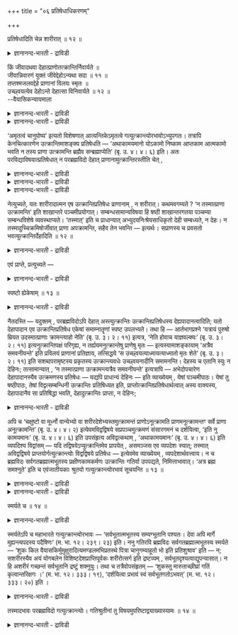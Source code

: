 +++
title = "०६ प्रतिषेधाधिकरणम्"

+++

प्रतिषेधादिति चेन्न शारीरात् ॥ १२ ॥  
<details><summary>ज्ञानानन्द-भारती - द्राविडी</summary>

प्रदिषेदादिदि सेन्न सारीरात् ॥ १२ ॥
</details>

किं जीवादथवा देहात्प्राणोतत्क्रान्तिर्निवार्यते ॥  
जीवान्निवारणं युक्तं जीवेद्देहोऽन्यथा सदा ॥ ११ ॥  
तप्तश्मजलवद्देहे प्राणानां विलयः स्मृतः ॥  
उच्छ्वयत्येव देहोऽन्ते देहात्सा विनिवार्यते ॥ १२ ॥  
--वैयासिकन्यायमाला

<details><summary>ज्ञानानन्द-भारती - द्राविडी</summary>

पिराणऩ्गळिऩ् उत्किरान्दि जीवऩिडत्तिलिरुन्दु तडुक्कप्पडुगिऱदा? अल्लदु सरीरत्तिलिरुन्दा? जीवऩिडत्तिलि रुन्दु (उत्किरान्दि) तडुप्पदु ताऩ् न्यायम्। वेऱु विदमाऩाल्, सरीरमॆप्पॊऴुदुम् जीवित्तुक् कॊण्डे इरुक्कुम्बडि नेरिडुम्।
</details>

<details><summary>ज्ञानानन्द-भारती - द्राविडी</summary>

तबिक्कुम् कल्लिल् पोट्ट जलम् पोल, तेहत्ति लेये पिराणऩ्गळुक्कु लयम् सॊल्लप्पडुगिऱदु। कडैसि यिल् तेहम् ऊदि विडुगिऱदु। (आगैयाल्) सरीरत्तिलिरुन्दु ताऩ् (उत्किरान्दि) तडुक्कप्पडुगिऱदु।
</details>

‘अमृतत्वं चानुपोष्य’ इत्यतो विशेषणात् आत्यन्तिकेऽमृतत्वे गत्युत्क्रान्त्योरभावोऽभ्युपगतः। तत्रापि केनचित्कारणेन उत्क्रान्तिमाशङ्क्य प्रतिषेधति — ‘अथाकामयमानो योऽकामो निष्काम आप्तकाम आत्मकामो भवति न तस्य प्राणा उत्क्रामन्ति ब्रह्मैव सन्ब्रह्माप्येति’ (बृ. उ. ४। ४। ६) इति। अतः परविद्याविषयात्प्रतिषेधात् न परब्रह्मविदो देहात् प्राणानामुत्क्रान्तिरस्तीति चेत् ,

<details><summary>ज्ञानानन्द-भारती - द्राविडी</summary>

(आत्मञाऩिक्कु पिराण उत्क्रान्दि किडैयादु ऎऩ्ऱु सुरुदि कूऱुगिऱदु। इङ्गु जीवऩिडमिरुन्दु पिराण ऩुक्कु उत्क्रान्दि किडैयादा अल्लदु तेहत्तिलिरुन्दु उत्क्रान्दि किडैयादा ऎऩ्ऱु सन्देहम्। जीवऩिडमिरुन्दु पिराणऩुक्कु उत्क्रान्दि किडैयादु ऎऩ्ऱु सॊल्वदु ताऩ् युक्तम्। इप्पडियिल्लामल् तेहत्तिलिरुन्दु पिराणऩ् वॆळिक्किळम्बुवदिल्लैयॆऩ्ऱु सॊऩ्ऩाल् ऎप्पॊऴु तुम् पिराणऩ् सेर्न्दिरुप्पदाल् ऎप्पॊऴुदुम् तेहम् जीवित्तुक्कॊण्डिरुक्कुम्। आगैयाल् ञाऩिक्कुम् तेहत् तिलिरुन्दु पिराण उत्क्रान्दि उण्डु ऎऩ्ऱु पूर्वबक्षम्।
</details>

<details><summary>ज्ञानानन्द-भारती - द्राविडी</summary>

तेहत्तिलिरुन्दु ताऩ् पिराणऩुक्कु उत्क्रान्दि किडैयादु। आऩालुम् ञाऩियिऩ् पिराणऩ् काय्च्चिऩ इरुम्बिल् विट्टजलम् मऱैवदुबोल् मऱैन्दुम् विडुवदाल् सरीरम् मिरुदमागिऱदु। जीवित्तिरुप्पदिल्लै ऎऩ्ऱु सित्तान्दम्)।
</details>

<details><summary>ज्ञानानन्द-भारती - द्राविडी</summary>

"अमिरुदत्तऩ्मै पॊसुक्कामल्" ऎऩ्ऱु विसेष माग सॊल्लियिरुप्पदाल्, मुडिवाऩ अमिरुदत् तऩ्मै विषयत्तिल् पोवदु वॆळिक्किळम्बुवदु इवैगळुडैय इल्लामै ऒप्पुक्कॊळ्ळप्पट्टदु। अप्पडियिरुन्दुम् एदो कारणत्तिऩाल् वॆळिक्किळम् पुदल् इरुक्कलामो ऎऩ्ऱु आसङ्गै सॆय्दु तडुक्कप्पडुगिऱदु। "पिऱगु, ऎवऩ् आसैप्पडादवऩाय् आसैयऱ्ऱवऩाय् आसैविलगिऩ वऩाय् आसैगळै अडैन्दवऩाय् आत्माविलेये आसैयुळ्ळवऩाय् इरुक्किऱाऩो, अवऩुडैय पिराणऩ्गळ् वॆळिक् किळम्बुवदिल्लै, पिरह्ममागवे इरुन्दु कॊण्डु पिरह्मत्तै अडैगिऱाऩ्” (पिरुहत्।IV-४-६) ऎऩ्ऱु परवित्यैयै विषयमायुळ्ळ मऱुप्पु इरुप्पदाल्, परबिरह्मत्तै अऱिन्दवरुक्कु तेहत्तिलिरुन्दु पिराणऩ्गळुक्कु वॆळिक्किळम्बुदल् किडैयादु ऎऩ्ऱाल्।
</details>

नेत्युच्यते, यतः शारीरादात्मन एष उत्क्रान्तिप्रतिषेधः प्राणानाम् , न शरीरात्। कथमवगम्यते ? ‘न तस्मात्प्राणा उत्क्रामन्ति’ इति शाखान्तरे पञ्चमीप्रयोगात्। सम्बन्धसामान्यविषया हि षष्ठी शाखान्तरगतया पञ्चम्या सम्बन्धविशेषे व्यवस्थाप्यते। ‘तस्मात्’ इति च प्राधान्यात् अभ्युदयनिःश्रेयसाधिकृतो देही सम्बध्यते, न देहः। न तस्मादुच्चिक्रमिषोर्जीवात् प्राणा अपक्रामन्ति, सहैव तेन भवन्ति — इत्यर्थः। सप्राणस्य च प्रवसतो भवत्युत्क्रान्तिर्देहादिति ॥ १२ ॥

<details><summary>ज्ञानानन्द-भारती - द्राविडी</summary>

पूर्वबक्षम्: अप्पडियल्ल ऎऩ्ऱु सॊल्लप् पडुगिऱदु, एऩॆऩ्ऱाल् “सारीरऩ्” आगिय (सरीरत्तिलुळ्ळ) आत्माविऩिडमिरुन्दु पिराणऩ्गळुडैय वॆळिक्किळम्बु तलुक्कु मऱुप्पु काण्गिऱदे तविर, सरीरत्तिलिरुन्दु अल्ल। इदु ऎप्पडित् तॆरिगिऱदु? “अदऩिडमिरुन्दु पिराणऩ्गळ् वॆळिक्किळम्बुवदिल्लै” ऎऩ्ऱु वेऱु वेदसागैयिल् ऐन्दाम् वेऱ्ऱुमै उबयोगित्तिरुप्पदाल्, पॊदुवाऩ सम्बन्दत्तै सॊल्लक्कूडिय आऱाम् वेऱ्ऱुमै, वेऱु सागैयिलुळ्ळ ऐन्दाम् वेऱ्ऱुमैयाल्, ऎऩ्ऩ सम्बन्दमॆऩ्ऱु कुऱिप्पिट्टु तीर्माऩिक्कप्पडुगिऱदु। ‘अदऩिडमिरुन्दु" ऎऩ्ऱु पिरदाऩत्तऩ्मैयिऩाल् अप्युदयम् निच्चिरेयसमिवैगळिल् अदिगारम् पॆऱ्ऱिरुक् कुम् तेहि (जीवऩ्) सम्बन्दप्पडुवाऩे तविर तेहम् सम्बन्दप्पडादु। अदिलिरुन्दु (सरीरत्तिलिरुन्दु) वॆळिक् किळम्बुम् जीवऩिडमिरुन्दु पिराणऩ्गळ् वॆळिक्किळम् पुवदु किडैयादु, अवऩुडऩ् कूडवे इरुक्किऩ्ऱऩ ऎऩ्ऱु अर्त्तम्। पिराणऩोडु पुऱप्पडुगिऱवऩुक्कु सरीरत् तिलिरुन्दु वॆळिक्किळम्बुदल् उण्डु ऎऩ्ऱु।
</details>

एवं प्राप्ते, प्रत्युच्यते —

<details><summary>ज्ञानानन्द-भारती - द्राविडी</summary>

इव्विदम् एऱ्पडुम्बोदु पदिल् सॊल्लप् पडुगिऱदु:-
</details>

स्पष्टो ह्येकेषाम् ॥ १३ ॥  
<details><summary>ज्ञानानन्द-भारती - द्राविडी</summary>

स्पष्टो ह्येगे षाम् ॥ १३ ॥
</details>

नैतदस्ति — यदुक्तम् , परब्रह्मविदोऽपि देहात् अस्त्युत्क्रान्तिः उत्क्रान्तिप्रतिषेधस्य देह्यपादानत्वादिति; यतो देहापादान एव उत्क्रान्तिप्रतिषेध एकेषां समाम्नातॄणां स्पष्ट उपलभ्यते। तथा हि — आर्तभागप्रश्ने ‘यत्रायं पुरुषो म्रियत उदस्मात्प्राणाः क्रामन्त्याहो नेति’ (बृ. उ. ३। २। ११) इत्यत्र, ‘नेति होवाच याज्ञवल्क्यः’ (बृ. उ. ३। २। ११) इत्यनुत्क्रान्तिपक्षं परिगृह्य, न तर्ह्ययमनुत्क्रान्तेषु प्राणेषु मृतः — इत्यस्यामाशङ्कायाम् ‘अत्रैव समवनीयन्ते’ इति प्रविलयं प्राणानां प्रतिज्ञाय, तत्सिद्धये ‘स उच्छ्वयत्याध्मायत्याध्मातो मृतः शेते’ (बृ. उ. ३। २। ११) इति सशब्दपरामृष्टस्य प्रकृतस्य उत्क्रान्त्यवधेः उच्छ्वयनादीनि समामनन्ति। देहस्य च एतानि स्युः न देहिनः; तत्सामान्यात् , ‘न तस्मात्प्राणा उत्क्रामन्त्यत्रैव समवनीयन्ते’ इत्यत्रापि — अभेदोपचारेण देहापादानस्यैव उत्क्रमणस्य प्रतिषेधः — यद्यपि प्राधान्यं देहिनः — इति व्याख्येयम् , येषां पञ्चमीपाठः। येषां तु षष्ठीपाठः, तेषां विद्वत्सम्बन्धिनी उत्क्रान्तिः प्रतिषिध्यत इति, प्राप्तोत्क्रान्तिप्रतिषेधार्थत्वात् अस्य वाक्यस्य, देहापादानैव सा प्रतिषिद्धा भवति, देहादुत्क्रान्तिः प्राप्ता, न देहिनः;

<details><summary>ज्ञानानन्द-भारती - द्राविडी</summary>

सित्तान्दम्: परबिरह्मत्तै अऱिन्दवऩुक्कुक्कूड तेहत्तिलिरुन्दु वॆळिक्किळम्बुवदुण्डु, वॆळिक्किळम् पुवदै मऱुत्तदु तेहियिडत्तिलिरुन्दु ऎऩ्ऱु, ऎदु सॊल्लप्पट्टदो अदु सरियल्ल। एऩॆऩ्ऱाल्, तेहत्ति लिरुन्दे वॆळिक्किळम्बुदलुक्कु मऱुप्पु सिल वेद पागङ्गळिल् स्पष्टमागक् काणप्पडुगिऱदु। अप्पडिये “ऎप्पॊऴुदु इन्द पुरुषऩ् इऱक्किऱाऩो अप्पॊऴुदु इदिलिरुन्दु पिराणऩ्गळ् वॆळिये पोगिऩ्ऱऩवा अल्लदु पोगिऱदिल्लैया?' ऎऩ्ऱु, आर्त्तबागर् केट्कुम् इव्विडत्तिल् “इल्लैयॆऩ्ऱु याक्ञवल्क्यर् सॊऩ्ऩार्” (पिरुहत्।III-२-११) ऎऩ्ऱु वॆळिक्किळम्ब विल्लैयॆऩ्ऱ पक्षत्तै ऎडुत्तुक्कॊण्डु, अप्पडि पिराणऩ्गळ् वॆळिक्किळम्बाद पोऩाल् सागवेयिल्लै यॆऩ्ऱु इव्विद सन्देहमेऱ्पडुगैयिल्, "इङ्गेये लयमडैन्दु विडुगिऩ्ऱऩ" ऎऩ्ऱु पिराणऩ्गळुक्कु लयत्तै पिरदिक्ञैसॆय्दु अदु सित्तिप्पदऱ्काग “अदु उप्पुगिऱदु, सप्तमिडुगिऱदु इऱन्दु किडक्किऱदु" (पिरुहत्। III-२-११) ऎऩ्ऱु “अदु” ऎऩ्ऱ सप्तत्तिऩाल् सॊल्लप्पट्ट पिरगिरुदमाऩ वॆळिक्किळम्बुदलुक्कु ऎल्लैयायुळ्ळ तिऱ्के (सरीरत्तिऱ्के) उप्पुदल् मुदलियवैगळै सॊल्लुगिऩ्ऱऩ। इवै तेहत्तिऱ्कुत्ताऩे उण्डु, तेहिक्कु किडैयादु। अदऱ्कु समाऩमायिरुप्पदाल् “अदिलिरुन्दु पिराणऩ्गळ् वॆळिक्किळम्बुवदिल्लै, अङ्गेये लयित्तु विडुगिऩ्ऱऩ" ऎऩ्ऱविडत्तिलुम्, ऎवर्गळुक्कु ऐन्दाम् वेऱ्ऱुमैयुण्डो अवर्गळुक्कु तेहिक्कु पिरादाऩ्यमिरुन्द पोदिलुम्गूड पेदमऱ्ऱदाग वैत्तु तेहत्तिलिरुन्दुदाऩ् वॆळिक्किळम्बुदलुक्कु मऱुप्पु सॆय्यप्पट्टिरुक्किऱदु। ऎवर्गळुक्कु आऱाम् वेऱ्ऱुमैयिरुक्किऱदो अवर्गळुक्कु, वित्वाऩ् सम्बन्दमाग वॆळिक्किळम्बुदल् मऱुक्कप्पडुगिऱ तॆऩ्बदि ऩाल् एऱ्पडक्कूडिय वॆळिक्किळम्बुदलै मऱुप्पदै पिरयोजऩमायुळ्ळदाल् इन्द वाक्कियत्तिऱ्कु, तेहत्तिलिरुन्दुदाऩ् अदु मऱुक्कप्पट्टिरुक्किऱदु; तेहत्तिलिरुन्दु वॆळिक्किळम्बुवदु ताऩ् एऱ्पडुवदु, तेहियिलिरुन्दु इल्लै।
</details>

अपि च ‘चक्षुष्टो वा मूर्ध्नो वान्येभ्यो वा शरीरदेशेभ्यस्तमुत्क्रामन्तं प्राणोऽनूत्क्रामति प्राणमनूत्क्रामन्तꣳ सर्वे प्राणा अनूत्क्रामन्ति’ (बृ. उ. ४। ४। २) इत्येवमविद्वद्विषये सप्रपञ्चमुत्क्रमणं संसारगमनं च दर्शयित्वा, ‘इति नु कामयमानः’ (बृ. उ. ४। ४। ६) इति उपसंहृत्य अविद्वत्कथाम् , ‘अथाकामयमानः’ (बृ. उ. ४। ४। ६) इति व्यपदिश्य विद्वांसम् — यदि तद्विषयेऽप्युत्क्रान्तिमेव प्रापयेत् , असमञ्जस एव व्यपदेशः स्यात्; तस्मात् अविद्वद्विषये प्राप्तयोर्गत्युत्क्रान्त्योः विद्वद्विषये प्रतिषेधः — इत्येवमेव व्याख्येयम् , व्यपदेशार्थवत्त्वाय। न च ब्रह्मविदः सर्वगतब्रह्मात्मभूतस्य प्रक्षीणकामकर्मणः उत्क्रान्तिः गतिर्वा उपपद्यते, निमित्ताभावात्। ‘अत्र ब्रह्म समश्नुते’ इति च एवंजातीयकाः श्रुतयो गत्युत्क्रान्त्योरभावं सूचयन्ति ॥ १३ ॥

<details><summary>ज्ञानानन्द-भारती - द्राविडी</summary>

मेलुम्, “कण्णिलिरुन्दो सिरसिलिरुन्दो वेऱु सरीरावयवङ्गळिलिरुन्दो अवऩ् किळम्बुवदै अऩुस रित्तु पिराणऩ् कूडक्किळम्बुगिऱदु, किळम्बुम् पिराणऩै अऩुसरित्तु ऎल्ला इन्दिरियङ्गळुम् किळम्बुगिऩ्ऱऩ” (पिरुहत्।IV-४-२) ऎऩ्ऱिव्विदम् वित्वाऩल्लादवऩ् विषयमाग विस्तारमाग वॆळिक् किळम्बुदल् संसारम् अडैदल् इवैगळै काट्टिविट्टु, "इव्विदमल्लवा आसैयुळ्ळवऩ्" (IV-४-६) ऎऩ्ऱु वित्वाऩल्लादवऩुडैय कदैयै मुडित्तुविट्टु “पिऱगु आसैप्पडादवऩ्” (IV-४-६) ऎऩ्ऱु वित्वाऩै कुऱिप्पिट्टुविट्टु, अवऩ् विषयत् तिलुम्गूड वॆळिक्किळम्बुवदैये कॊण्डुवरुवाराऩाल् अव्विदम् कुऱिप्पिट्टदु पॊरुत्तमागादु। आगैयाल्, वित्वाऩल्लादवर् विषयत्तिल् एऱ्पडक्कूडिय पोगुदल् वॆळिक्किळम्बुदल् इवैगळुक्कु वित्वाऩ् विषयत्तिल् मऱुप्पु ऎऩ्ऱिव्विदम्दाऩ् वियाक्याऩम् सॆय्य वेण्डुम्। अव्विदम् कुऱिप्पिट्टदऱ्कु पिरयोजऩमुळ्ळ तऩ्मैयेऱ्पडुवदऱ्काग।
</details>

<details><summary>ज्ञानानन्द-भारती - द्राविडी</summary>

तविरवुम् ऎङ्गुमुळ्ळ पिरह्मस्वरूबमाग आगिविट्टवऩाय् कामम् कर्मम् क्षयित्तुप् पोऩवऩाय् उळ्ळ पिरह्मवित्तुक्कु वॆळिक्किळम्बुवदो पोवदो, पॊरुन्दादु, कारणमेयिल्लाददिऩाल्, “इङ्गे पिरह् मत्तै अडैगिऱाऩ्” ऎऩ्बदु मुदलाऩ वेदवाक्यङ् गळुम् पोगुदल् किळम्बुदल् इवैगळिऩ् इल्लामै यैये सूसिप्पिक्किऩ्ऱऩ।
</details>

स्मर्यते च ॥ १४ ॥  
<details><summary>ज्ञानानन्द-भारती - द्राविडी</summary>

स्मर्यदे स ॥ १४ ॥
</details>

स्मर्यतेऽपि च महाभारते गत्युत्क्रान्त्योरभावः — ‘सर्वभूतात्मभूतस्य सम्यग्भूतानि पश्यतः। देवा अपि मार्गे मुह्यन्त्यपदस्य पदैषिणः’ (म. भा. १२। २३९। २३) इति। ननु गतिरपि ब्रह्मविदः सर्वगतब्रह्मात्मभूतस्य स्मर्यते — ‘शुकः किल वैयासकिर्मुमुक्षुरादित्यमण्डलमभिप्रतस्थे पित्रा चानुगम्याहूतो भो इति प्रतिशुश्राव’ इति — न; सशरीरस्यैव अयं योगबलेन विशिष्टदेशप्राप्तिपूर्वकः शरीरोत्सर्ग इति द्रष्टव्यम् , सर्वभूतदृश्यत्वाद्युपन्यासात्। न हि अशरीरं गच्छन्तं सर्वभूतानि द्रष्टुं शक्नुयुः। तथा च तत्रैवोपसंहृतम् — ‘शुकस्तु मारुताच्छीघ्रां गतिं कृत्वान्तरिक्षगः ।’ (म. भा. १२। ३३३। १९), ‘दर्शयित्वा प्रभावं स्वं सर्वभूतगतोऽभवत्’ (म. भा. १२। ३३३। २०) इति ।

<details><summary>ज्ञानानन्द-भारती - द्राविडी</summary>

पोगुदल्, किळम्बुदल् इवैगळिऩ् इल्लामै महाबारदत्तिलुम् स्मरिक्कप्पट्टिरुक्किऱदु। "सगल पूदङ्गळुक्कुम् आत्मावाय् पूदङ्गळै नऩ्गु (आत्मस्वरूबमाग) पार्त्तुक् कॊण्डिरुप्पवराय् अडैय वेण्डिय इडमिल्लादवराय् उळ्ळवर्गळिऩ् वऴियिल् पदवियै विरुम्बुगिऱवर्गळागिय तेवर्गळ् कूड मोहत्तै अडैगिऱार्गळ्” ऎऩ्ऱु। ऎङ्गुमुळ्ळ पिरह्म स्वरूबरागिविट्ट पिरह्मवित्तुक्कुम्गूड पोगुदल् सॊल्लप्पट्टिरुक्किऱदे? “वियासरुडैय पुत्तिरर्, सुगर् मोक्षत्तैयडैय विरुम्बि आदित्य मण्डलत्तिऱ्कुप् पुऱप्पट्टार्, तगप्पऩाराल् पिऩ्दुडर्न्दु कूप्पिडप्पट्ट वर् पो: ऎऩ्ऱु पदिल् कॊडुत्तार्” ऎऩऱु; ऎऩ्ऱाल् सरियल्ल। सरीरत्तुडऩ् कूडवे इवर् योग सक्तियिऩाल् उत्तममाऩ इडत्तै अडैवदै मुऩ्ऩिट्टु सरीरत्तै विट्टार् ऎऩ्ऱु अऱिय वेण्डुम्, ऎल्लाप् पिराणिगळा लुम् पार्क्कक्कूडिय तऩ्मै मुदलियदु सॊल्लियिरुप् पदाल्। सरीरमऩ्ऩियिल् पोगिऱवरै ऎल्ला पिराणिगळुम् पार्क्कमुडियादल्लवा? अप्पडिये अङ्गेये “सुगरो वायुवैक्काट्टिलुम् सीक्किरमागच् चॆऩ्ऱु अन्दिरिक्षत्तिल् इरुन्दुगॊण्डु तऩ्ऩुडैय पिरबावत्तैक् काट्टि विट्टु, ऎल्ला पिराणिगळिलुमिरुप्पवराग आऩार्” ऎऩ्ऱु मुडित्तिरुक्किऱदु।
</details>

तस्मादभावः परब्रह्मविदो गत्युत्क्रान्त्योः। गतिश्रुतीनां तु विषयमुपरिष्टाद्व्याख्यास्यामः ॥ १४ ॥

<details><summary>ज्ञानानन्द-भारती - द्राविडी</summary>

आगैयाल् परबिरह्मत्तैयऱिन्दवरुक्कु पोगुदल्, किळम्बुदल् इवैगळिऩ् इल्लामैदाऩ्, पोक्कैच् चॊल्लुम् सुरुदिगळुक्कु उळ्ळ विषयत्तै मेलाल् तॆळिवाय् सॊल्गिऱोम्।
</details>

